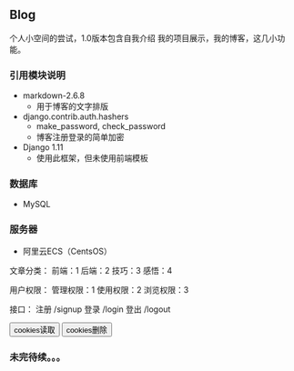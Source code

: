 ## Blog
个人小空间的尝试，1.0版本包含自我介绍 我的项目展示，我的博客，这几小功能。

### 引用模块说明
- markdown-2.6.8  
	- 用于博客的文字排版
- django.contrib.auth.hashers
	- make_password, check_password   
	- 博客注册登录的简单加密
- Django 1.11
	- 使用此框架，但未使用前端模板


### 数据库
- MySQL

### 服务器
- 阿里云ECS（CentsOS）


文章分类：
前端：1
后端：2
技巧：3
感悟：4

用户权限：
管理权限：1
使用权限：2
浏览权限：3

接口：
注册 /signup
登录 /login
登出 /logout



<button class="read-cookie-btn">cookies读取</button>
<button class="del-cookie-btn">cookies删除</button>

### 未完待续。。。
